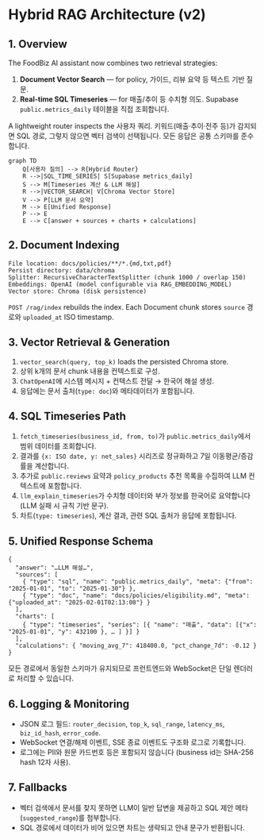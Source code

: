 # Hybrid RAG Architecture (v2)

## 1. Overview
The FoodBiz AI assistant now combines two retrieval strategies:

1. **Document Vector Search** — for policy, 가이드, 리뷰 요약 등 텍스트 기반 질문.
2. **Real-time SQL Timeseries** — for 매출/추이 등 수치형 의도. Supabase `public.metrics_daily` 테이블을 직접 조회합니다.

A lightweight router inspects the 사용자 쿼리. 키워드(매출·추이·전주 등)가 감지되면 SQL 경로, 그렇지 않으면 벡터 검색이 선택됩니다. 모든 응답은 공통 스키마를 준수합니다.

```mermaid
graph TD
    Q[사용자 질의] --> R{Hybrid Router}
    R -->|SQL_TIME_SERIES| S[Supabase metrics_daily]
    S --> M[Timeseries 계산 & LLM 해설]
    R -->|VECTOR_SEARCH| V[Chroma Vector Store]
    V --> P[LLM 문서 요약]
    M --> E[Unified Response]
    P --> E
    E --> C[answer + sources + charts + calculations]
```

## 2. Document Indexing
```
File location: docs/policies/**/*.{md,txt,pdf}
Persist directory: data/chroma
Splitter: RecursiveCharacterTextSplitter (chunk 1000 / overlap 150)
Embeddings: OpenAI (model configurable via RAG_EMBEDDING_MODEL)
Vector store: Chroma (disk persistence)
```
`POST /rag/index` rebuilds the index. Each Document chunk stores `source` 경로와 `uploaded_at` ISO timestamp.

## 3. Vector Retrieval & Generation
1. `vector_search(query, top_k)` loads the persisted Chroma store.
2. 상위 k개의 문서 chunk 내용을 컨텍스트로 구성.
3. `ChatOpenAI`에 시스템 메시지 + 컨텍스트 전달 → 한국어 해설 생성.
4. 응답에는 문서 출처(`type: doc`)와 메타데이터가 포함됩니다.

## 4. SQL Timeseries Path
1. `fetch_timeseries(business_id, from, to)`가 `public.metrics_daily`에서 범위 데이터를 조회합니다.
2. 결과를 `{x: ISO date, y: net_sales}` 시리즈로 정규화하고 7일 이동평균/증감률을 계산합니다.
3. 추가로 `public.reviews` 요약과 `policy_products` 추천 목록을 수집하여 LLM 컨텍스트에 포함합니다.
4. `llm_explain_timeseries`가 수치형 데이터와 부가 정보를 한국어로 요약합니다 (LLM 실패 시 규칙 기반 문구).
5. 차트(`type: timeseries`), 계산 결과, 관련 SQL 출처가 응답에 포함됩니다.

## 5. Unified Response Schema
```jsonc
{
  "answer": "…LLM 해설…",
  "sources": [
    { "type": "sql", "name": "public.metrics_daily", "meta": {"from": "2025-01-01", "to": "2025-01-30"} },
    { "type": "doc", "name": "docs/policies/eligibility.md", "meta": {"uploaded_at": "2025-02-01T02:13:00"} }
  ],
  "charts": [
    { "type": "timeseries", "series": [{ "name": "매출", "data": [{"x": "2025-01-01", "y": 432100 }, … ] }] }
  ],
  "calculations": { "moving_avg_7": 418400.0, "pct_change_7d": -0.12 }
}
```
모든 경로에서 동일한 스키마가 유지되므로 프런트엔드와 WebSocket은 단일 렌더러로 처리할 수 있습니다.

## 6. Logging & Monitoring
- JSON 로그 필드: `router_decision`, `top_k`, `sql_range`, `latency_ms`, `biz_id_hash`, `error_code`.
- WebSocket 연결/해제 이벤트, SSE 종료 이벤트도 구조화 로그로 기록합니다.
- 로그에는 PII와 원문 카드번호 등은 포함되지 않습니다 (business id는 SHA-256 hash 12자 사용).

## 7. Fallbacks
- 벡터 검색에서 문서를 찾지 못하면 LLM이 일반 답변을 제공하고 SQL 제안 메타(`suggested_range`)를 첨부합니다.
- SQL 경로에서 데이터가 비어 있으면 차트는 생략되고 안내 문구가 반환됩니다.
